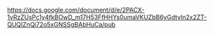 https://docs.google.com/document/d/e/2PACX-1vRzZUsPc1y4fkBOwD_m17H53FfHHYs0umaVKUZbB6yGdtyIn2x2ZT-QUQIZnQi72o5xGNSSgBAbHuCa/pub
